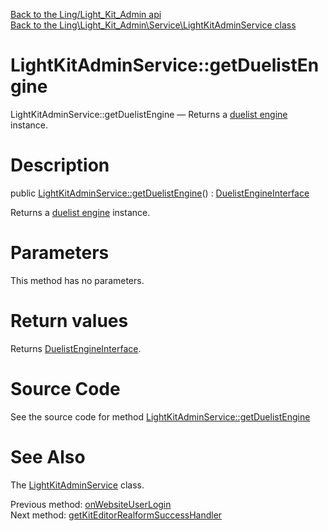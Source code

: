 [Back to the Ling/Light_Kit_Admin api](https://github.com/lingtalfi/Light_Kit_Admin/blob/master/doc/api/Ling/Light_Kit_Admin.md)<br>
[Back to the Ling\Light_Kit_Admin\Service\LightKitAdminService class](https://github.com/lingtalfi/Light_Kit_Admin/blob/master/doc/api/Ling/Light_Kit_Admin/Service/LightKitAdminService.md)


LightKitAdminService::getDuelistEngine
================



LightKitAdminService::getDuelistEngine — Returns a [duelist engine](https://github.com/lingtalfi/Light_Realist/blob/master/doc/api/Ling/Light_Realist/DuelistEngine/DuelistEngineInterface.md) instance.




Description
================


public [LightKitAdminService::getDuelistEngine](https://github.com/lingtalfi/Light_Kit_Admin/blob/master/doc/api/Ling/Light_Kit_Admin/Service/LightKitAdminService/getDuelistEngine.md)() : [DuelistEngineInterface](https://github.com/lingtalfi/Light_Realist/blob/master/doc/api/Ling/Light_Realist/DuelistEngine/DuelistEngineInterface.md)




Returns a [duelist engine](https://github.com/lingtalfi/Light_Realist/blob/master/doc/api/Ling/Light_Realist/DuelistEngine/DuelistEngineInterface.md) instance.




Parameters
================

This method has no parameters.


Return values
================

Returns [DuelistEngineInterface](https://github.com/lingtalfi/Light_Realist/blob/master/doc/api/Ling/Light_Realist/DuelistEngine/DuelistEngineInterface.md).








Source Code
===========
See the source code for method [LightKitAdminService::getDuelistEngine](https://github.com/lingtalfi/Light_Kit_Admin/blob/master/Service/LightKitAdminService.php#L325-L330)


See Also
================

The [LightKitAdminService](https://github.com/lingtalfi/Light_Kit_Admin/blob/master/doc/api/Ling/Light_Kit_Admin/Service/LightKitAdminService.md) class.

Previous method: [onWebsiteUserLogin](https://github.com/lingtalfi/Light_Kit_Admin/blob/master/doc/api/Ling/Light_Kit_Admin/Service/LightKitAdminService/onWebsiteUserLogin.md)<br>Next method: [getKitEditorRealformSuccessHandler](https://github.com/lingtalfi/Light_Kit_Admin/blob/master/doc/api/Ling/Light_Kit_Admin/Service/LightKitAdminService/getKitEditorRealformSuccessHandler.md)<br>

